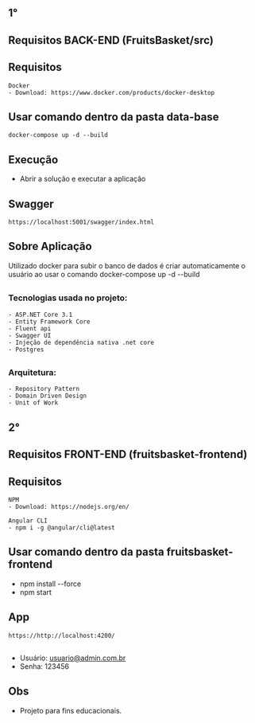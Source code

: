 ## 1°

## Requisitos BACK-END (FruitsBasket/src)
## Requisitos
    Docker
    - Download: https://www.docker.com/products/docker-desktop
 ##
 
## Usar comando dentro da pasta data-base
    docker-compose up -d --build
##

## Execução
   - Abrir a solução e executar a aplicação

## Swagger
    https://localhost:5001/swagger/index.html
##

## Sobre Aplicação
  Utilizado docker para subir o banco de dados é criar automaticamente o usuário ao usar o comando docker-compose up -d --build
##

### Tecnologias usada no projeto:
    - ASP.NET Core 3.1
    - Entity Framework Core
    - Fluent api
    - Swagger UI
    - Injeção de dependência nativa .net core
    - Postgres
##

### Arquitetura:
    - Repository Pattern
    - Domain Driven Design
    - Unit of Work


## 2°

## Requisitos FRONT-END (fruitsbasket-frontend)
## Requisitos
    NPM
    - Download: https://nodejs.org/en/
    
    Angular CLI
    - npm i -g @angular/cli@latest
##

## Usar comando dentro da pasta fruitsbasket-frontend
  - npm install --force
  - npm start
##

## App
    https://http://localhost:4200/
##

- Usuário: usuario@admin.com.br
- Senha: 123456

## Obs
   - Projeto para fins educacionais.
##
